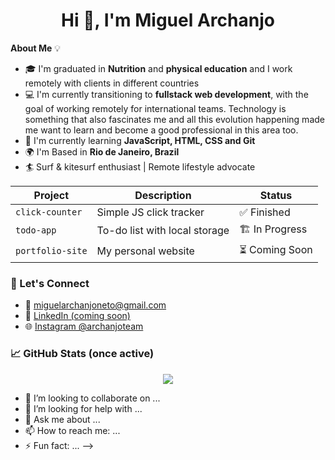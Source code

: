 <h1 align="center">Hi 👋, I'm Miguel Archanjo</h1>

**About Me** 💡

- 🎓 I'm graduated in **Nutrition** and **physical education** and I work remotely with clients in different countries
- 💻 I'm currently transitioning to **fullstack web development**, with the goal of working remotely for international
     teams. Technology is something that also fascinates me and all this evolution happening made me want to learn and
     become a good professional in this area too.
- 🌱 I'm currently learning **JavaScript, HTML, CSS and Git**
- 🌍 I'm Based in **Rio de Janeiro, Brazil**
- 🏄 Surf & kitesurf enthusiast | Remote lifestyle advocate

| Project        | Description                            | Status     |
|----------------|----------------------------------------|------------|
| `click-counter` | Simple JS click tracker               | ✅ Finished |
| `todo-app`     | To-do list with local storage          | 🏗️ In Progress |
| `portfolio-site`| My personal website                   | ⏳ Coming Soon |

### 🤝 Let's Connect

- 📧 miguelarchanjoneto@gmail.com  
- 💼 [LinkedIn (coming soon)](https://www.linkedin.com)
- 🌐 [Instagram @archanjoteam](https://www.instagram.com/archanjoteam)


### 📈 GitHub Stats (once active)

<p align="center">
  <img src="https://github-readme-stats.vercel.app/api?username=miguelarchanjoneto&show_icons=true&theme=tokyonight" />
</p>

  
- 👯 I’m looking to collaborate on ...
- 🤔 I’m looking for help with ...
- 💬 Ask me about ...
- 📫 How to reach me: ...
- ⚡ Fun fact: ...
-->
